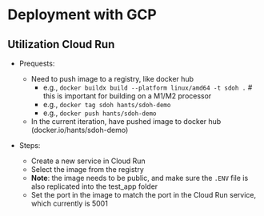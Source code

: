 # Deployment with GCP

## Utilization Cloud Run
- Prequests:
    - Need to push image to a registry, like docker hub 
        - e.g., `docker buildx build --platform linux/amd64 -t sdoh .` # this is important for building on a M1/M2 processor 
        - e.g., `docker tag sdoh hants/sdoh-demo`
        - e.g., `docker push hants/sdoh-demo`
    - In the current iteration, have pushed image to docker hub (docker.io/hants/sdoh-demo)

- Steps:
    - Create a new service in Cloud Run
    - Select the image from the registry
    - **Note**: the image needs to be public, and make sure the `.ENV` file is also replicated into the test_app folder
    - Set the port in the image to match the port in the Cloud Run service, which currently is 5001